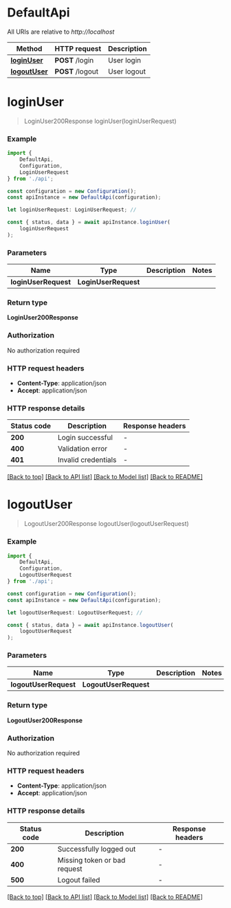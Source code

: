 # DefaultApi

All URIs are relative to *http://localhost*

|Method | HTTP request | Description|
|------------- | ------------- | -------------|
|[**loginUser**](#loginuser) | **POST** /login | User login|
|[**logoutUser**](#logoutuser) | **POST** /logout | User logout|

# **loginUser**
> LoginUser200Response loginUser(loginUserRequest)


### Example

```typescript
import {
    DefaultApi,
    Configuration,
    LoginUserRequest
} from './api';

const configuration = new Configuration();
const apiInstance = new DefaultApi(configuration);

let loginUserRequest: LoginUserRequest; //

const { status, data } = await apiInstance.loginUser(
    loginUserRequest
);
```

### Parameters

|Name | Type | Description  | Notes|
|------------- | ------------- | ------------- | -------------|
| **loginUserRequest** | **LoginUserRequest**|  | |


### Return type

**LoginUser200Response**

### Authorization

No authorization required

### HTTP request headers

 - **Content-Type**: application/json
 - **Accept**: application/json


### HTTP response details
| Status code | Description | Response headers |
|-------------|-------------|------------------|
|**200** | Login successful |  -  |
|**400** | Validation error |  -  |
|**401** | Invalid credentials |  -  |

[[Back to top]](#) [[Back to API list]](../README.md#documentation-for-api-endpoints) [[Back to Model list]](../README.md#documentation-for-models) [[Back to README]](../README.md)

# **logoutUser**
> LogoutUser200Response logoutUser(logoutUserRequest)


### Example

```typescript
import {
    DefaultApi,
    Configuration,
    LogoutUserRequest
} from './api';

const configuration = new Configuration();
const apiInstance = new DefaultApi(configuration);

let logoutUserRequest: LogoutUserRequest; //

const { status, data } = await apiInstance.logoutUser(
    logoutUserRequest
);
```

### Parameters

|Name | Type | Description  | Notes|
|------------- | ------------- | ------------- | -------------|
| **logoutUserRequest** | **LogoutUserRequest**|  | |


### Return type

**LogoutUser200Response**

### Authorization

No authorization required

### HTTP request headers

 - **Content-Type**: application/json
 - **Accept**: application/json


### HTTP response details
| Status code | Description | Response headers |
|-------------|-------------|------------------|
|**200** | Successfully logged out |  -  |
|**400** | Missing token or bad request |  -  |
|**500** | Logout failed |  -  |

[[Back to top]](#) [[Back to API list]](../README.md#documentation-for-api-endpoints) [[Back to Model list]](../README.md#documentation-for-models) [[Back to README]](../README.md)


